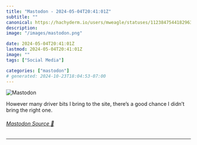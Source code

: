 ```yaml
---
title: "Mastodon - 2024-05-04T20:41:01Z"
subtitle: ""
canonical: https://hachyderm.io/users/mweagle/statuses/112384754418296302
description:
image: "/images/mastodon.png"

date: 2024-05-04T20:41:01Z
lastmod: 2024-05-04T20:41:01Z
image: ""
tags: ["Social Media"]

categories: ["mastodon"]
# generated: 2024-10-23T18:04:53-07:00
---
```

![Mastodon](/images/mastodon.png)

<p>However many driver bits I bring to the site, there’s a good chance I didn’t bring the right one.</p>


###### [Mastodon Source 🐘](https://hachyderm.io/@mweagle/112384754418296302)

___
